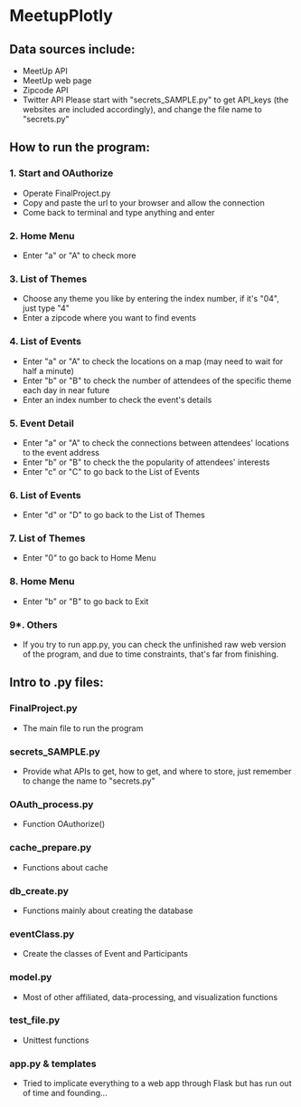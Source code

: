 # MeetupPlotly

## Data sources include:
- MeetUp API
- MeetUp web page
- Zipcode API
- Twitter API
Please start with "secrets_SAMPLE.py" to get API_keys (the websites are included accordingly), and change the file name to "secrets.py"

## How to run the program:
### 1. Start and OAuthorize
- Operate FinalProject.py
- Copy and paste the url to your browser and allow the connection
- Come back to terminal and type anything and enter
### 2. Home Menu
- Enter "a" or "A" to check more
### 3. List of Themes
- Choose any theme you like by entering the index number, if it's "04", just type "4"
- Enter a zipcode where you want to find events
### 4. List of Events
- Enter "a" or "A" to check the locations on a map (may need to wait for half a minute)
- Enter "b" or "B" to check the number of attendees of the specific theme each day in near future
- Enter an index number to check the event's details
### 5. Event Detail
- Enter "a" or "A" to check the connections between attendees' locations to the event address
- Enter "b" or "B" to check the the popularity of attendees' interests
- Enter "c" or "C" to go back to the List of Events
### 6. List of Events
- Enter "d" or "D" to go back to the List of Themes
### 7. List of Themes
- Enter "0" to go back to Home Menu
### 8. Home Menu
- Enter "b" or "B" to go back to Exit
### 9*. Others
- If you try to run app.py, you can check the unfinished raw web version of the program, and due to time constraints, that's far from finishing.

## Intro to .py files:
### FinalProject.py
- The main file to run the program
### secrets_SAMPLE.py
- Provide what APIs to get, how to get, and where to store, just remember to change the name to "secrets.py"
### OAuth_process.py
- Function OAuthorize()
### cache_prepare.py
- Functions about cache
### db_create.py
- Functions mainly about creating the database
### eventClass.py
- Create the classes of Event and Participants
### model.py
- Most of other affiliated, data-processing, and visualization functions
### test_file.py
- Unittest functions
### app.py & templates
- Tried to implicate everything to a web app through Flask but has run out of time and founding...
